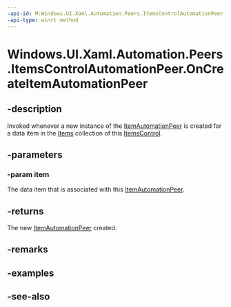 ```yaml
---
-api-id: M:Windows.UI.Xaml.Automation.Peers.ItemsControlAutomationPeer.OnCreateItemAutomationPeer(System.Object)
-api-type: winrt method
---
```


<!-- Method syntax
virtual protected Windows.UI.Xaml.Automation.Peers.ItemAutomationPeer OnCreateItemAutomationPeer(System.Object item)
-->

# Windows.UI.Xaml.Automation.Peers.ItemsControlAutomationPeer.OnCreateItemAutomationPeer

## -description
Invoked whenever a new instance of the [ItemAutomationPeer](itemautomationpeer.md) is created for a data item in the [Items](../windows.ui.xaml.controls/itemscontrol_items.md) collection of this [ItemsControl](../windows.ui.xaml.controls/itemscontrol.md).



## -parameters
### -param item
The data item that is associated with this [ItemAutomationPeer](itemautomationpeer.md).

## -returns
The new [ItemAutomationPeer](itemautomationpeer.md) created.

## -remarks

## -examples

## -see-also
